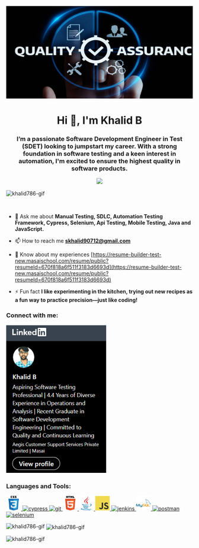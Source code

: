 <div><img src="https://github.com/Khalid786-gif/Khalid786-gif/blob/main/QABanner.jpg" height="250px" width="1000px"></div>
<h1 align="center">Hi 👋, I'm Khalid B</h1>
<h3 align="center">I’m a passionate Software Development Engineer in Test (SDET) looking to jumpstart my career. With a strong foundation in software testing and a keen interest in automation, I'm excited to ensure the highest quality in software products.</h3>

<div align="center"><img width="400" src="https://user-images.githubusercontent.com/55389276/140866485-8fb1c876-9a8f-4d6a-98dc-08c4981eaf70.gif"></div>

<p align="left"> <img src="https://komarev.com/ghpvc/?username=khalid786-gif&label=Profile%20views&color=0e75b6&style=flat" alt="khalid786-gif" /> </p>

<p align="left"> <a href="https://twitter.com/" target="blank"><img src="https://img.shields.io/twitter/follow/?logo=twitter&style=for-the-badge" alt="" /></a> </p>

- 💬 Ask me about **Manual Testing, SDLC, Automation Testing Framework, Cypress, Selenium, Api Testing, Mobile Testing, Java and JavaScript.**

- 📫 How to reach me **skhalid90712@gmail.com**

- 📄 Know about my experiences [https://resume-builder-test-new.masaischool.com/resume/public?resumeId=670f818a6f511f3183d6693d](https://resume-builder-test-new.masaischool.com/resume/public?resumeId=670f818a6f511f3183d6693d)

- ⚡ Fun fact **I like experimenting in the kitchen, trying out new recipes as a fun way to practice precision—just like coding!**

<h3 align="left">Connect with me:</h3>
<div>
 <a href="www.linkedin.com/in/khalid-b-9b2363203" target="_blank">
 <img src="https://raw.githubusercontent.com/Khalid786-gif/Khalid786-gif/main/LinkedIn_Badge_Image.png" width="270px" heigt="130px">
 </a>
</div>

<h3 align="left">Languages and Tools:</h3>
<p align="left"> <a href="https://www.w3schools.com/css/" target="_blank" rel="noreferrer"> <img src="https://raw.githubusercontent.com/devicons/devicon/master/icons/css3/css3-original-wordmark.svg" alt="css3" width="40" height="40"/> </a> <a href="https://www.cypress.io" target="_blank" rel="noreferrer"> <img src="https://raw.githubusercontent.com/simple-icons/simple-icons/6e46ec1fc23b60c8fd0d2f2ff46db82e16dbd75f/icons/cypress.svg" alt="cypress" width="40" height="40"/> </a> <a href="https://git-scm.com/" target="_blank" rel="noreferrer"> <img src="https://www.vectorlogo.zone/logos/git-scm/git-scm-icon.svg" alt="git" width="40" height="40"/> </a> <a href="https://www.w3.org/html/" target="_blank" rel="noreferrer"> <img src="https://raw.githubusercontent.com/devicons/devicon/master/icons/html5/html5-original-wordmark.svg" alt="html5" width="40" height="40"/> </a> <a href="https://www.java.com" target="_blank" rel="noreferrer"> <img src="https://raw.githubusercontent.com/devicons/devicon/master/icons/java/java-original.svg" alt="java" width="40" height="40"/> </a> <a href="https://developer.mozilla.org/en-US/docs/Web/JavaScript" target="_blank" rel="noreferrer"> <img src="https://raw.githubusercontent.com/devicons/devicon/master/icons/javascript/javascript-original.svg" alt="javascript" width="40" height="40"/> </a> <a href="https://www.jenkins.io" target="_blank" rel="noreferrer"> <img src="https://www.vectorlogo.zone/logos/jenkins/jenkins-icon.svg" alt="jenkins" width="40" height="40"/> </a> <a href="https://www.mysql.com/" target="_blank" rel="noreferrer"> <img src="https://raw.githubusercontent.com/devicons/devicon/master/icons/mysql/mysql-original-wordmark.svg" alt="mysql" width="40" height="40"/> </a> <a href="https://postman.com" target="_blank" rel="noreferrer"> <img src="https://www.vectorlogo.zone/logos/getpostman/getpostman-icon.svg" alt="postman" width="40" height="40"/> </a> <a href="https://www.selenium.dev" target="_blank" rel="noreferrer"> <img src="https://raw.githubusercontent.com/detain/svg-logos/780f25886640cef088af994181646db2f6b1a3f8/svg/selenium-logo.svg" alt="selenium" width="40" height="40"/> </a> </p>

<p><img align="left" src="https://github-readme-stats.vercel.app/api/top-langs?username=khalid786-gif&show_icons=true&locale=en&layout=compact" alt="khalid786-gif" /></p>

<p>&nbsp;<img align="center" src="https://github-readme-stats.vercel.app/api?username=khalid786-gif&show_icons=true&locale=en" alt="khalid786-gif" /></p>

<p><img align="center" src="https://github-readme-streak-stats.herokuapp.com/?user=khalid786-gif&" alt="khalid786-gif" /></p>
